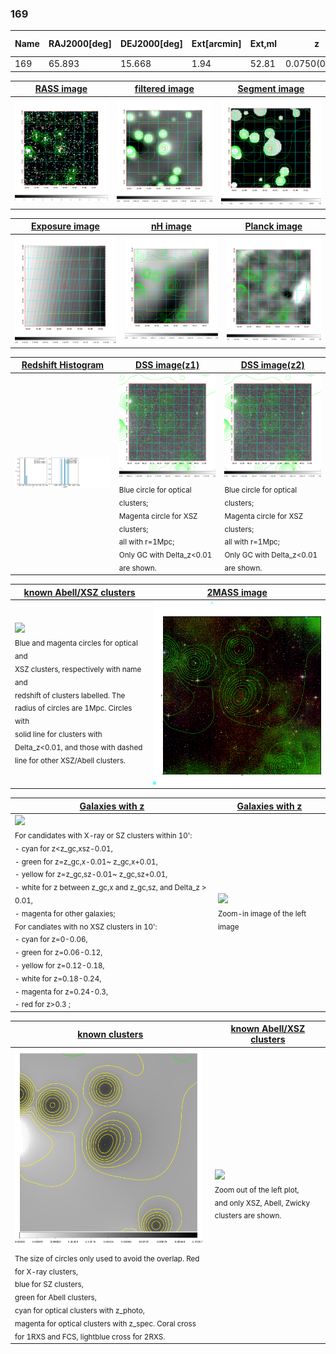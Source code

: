 <div STYLE="page-break-after: always;"></div>

### 169

|Name|RAJ2000[deg]|DEJ2000[deg] |Ext[arcmin]| Ext,ml | z | z_src| C|GC(XSZ,Delta_z<0.01)| GC(OPT,Delta_z<0.01)|GC| R_sig[arcmin] | R500[arcmin] | R500[Mpc]| CRsig[c/s] | CR500[c/s] |L500[1E44 erg/s]|F500[1E-12 erg/s/cm^2]| M500[1E14 Msun]|Tx[keV]|Cnt_sig|Beta|Rc[arcmin]|Comment|Alias|
|---|---|---|---|---|---|------|---|--------|---------|----------|---|---|---|---|---|---|---|---|---|---|---|---|---|---|
|169| 65.893| 15.668| 1.94| 52.81| 0.0750(0.005)| z1,| G| -| -| -| 23.219| 9.557| 0.816| 0.191(0.043)| 0.174(0.039)| 0.388(0.027)| 2.814(0.197)| 1.66(0.06)| 3.00(0.07)| 147.7| 0.911(-0.091+0.063)| 4.485(-0.615+0.439)| -| t058|

|[RASS image](../image/169/169_img.pdf)|[filtered image](../image/169/169_fil.pdf)|[Segment image](../image/169/169_seg.pdf)|
|-------------------|--------------------|-------------------|
| <img src="../image/169/169_img.png" width="300">  | <img src="../image/169/169_fil.png" width="300">   | <img src="../image/169/169_seg.png" width="300">  |

|[Exposure image](../image/169/169_mex.pdf)| [nH image](../image/169/169_nh.pdf)| [Planck image](../image/169/169_p.pdf)|
|-------------------|--------------------|-------------------|
|<img src="../image/169/169_mex.png" width="300">   | <img src="../image/169/169_nh.png" width="300">    | <img src="../image/169/169_p.png" width="300"> |

|[Redshift Histogram](../image/169/169_zg.pdf) | [DSS image(z1)](../image/169/169_dss_z1.pdf)      |  [DSS image(z2)](../image/169/169_dss_z2.pdf)    |
|-------------------|--------------------|-------------------|
|<img src="../image/169/169_zg.png" width="300"> |<img src="../image/169/169_dss_z1.png" width="300"> <sub><br>Blue circle for optical clusters; <br>Magenta circle for XSZ clusters; <br>all with r=1Mpc; <br>Only GC with Delta_z<0.01 are shown. </sub>| <img src="../image/169/169_dss_z2.png" width="300"><sub><br>Blue circle for optical clusters; <br>Magenta circle for XSZ clusters; <br>all with r=1Mpc; <br>Only GC with Delta_z<0.01 are shown. </sub> |

|[known Abell/XSZ clusters](../image/169/169_m.pdf) | [2MASS image](../image/169/169_2mass.pdf)      |
|-------------------|-------------------|
|<img src=../image/169/169_m.png width="300"> <br><sub>Blue and magenta circles for optical and <br>XSZ clusters, respectively with name and <br>redshift of clusters labelled. The <br>radius of circles are 1Mpc. Circles with <br>solid line for clusters with <br>Delta_z<0.01, and those with dashed <br>line for other XSZ/Abell clusters.        </sub>|<img src="../image/169/169_2mass.png" width="300">  |

|[Galaxies with z](../image/169/169_opt_ned.pdf) |[Galaxies with z](../image/169/169_opt_ned_zoom.pdf) |
|-------------------|-------------------|
| <img src=../image/169/169_opt_ned.png width="300"> <br><sub> For candidates with X-ray or SZ clusters within 10': <br> - cyan for z<z_gc,xsz-0.01, <br> - green for z=z_gc,x-0.01~ z_gc,x+0.01, <br> - yellow for z=z_gc,sz-0.01~ z_gc,sz+0.01, <br> - white for z between z_gc,x and z_gc,sz, and Delta_z > 0.01, <br> - magenta for other galaxies; <br>For candiates with no XSZ clusters in 10': <br> - cyan for z=0-0.06, <br> - green for z=0.06-0.12, <br> - yellow for z=0.12-0.18, <br> - white for z=0.18-0.24, <br> - magenta for z=0.24-0.3, <br> - red for z>0.3 ;  </sub>|<img src=../image/169/169_opt_ned_zoom.png width="300">  <br><sub> Zoom-in image of the left image</sub>|

|[known clusters](../image/169/169_gc.pdf) |[known Abell/XSZ clusters](../image/169/169_gc_large.pdf) |
|-------------------|-------------------|
| <img src=../image/169/169_gc.png width="300"> <br><sub> The size of circles only used to avoid the overlap. Red for X-ray clusters, <br> blue for SZ clusters, <br> green for Abell clusters, <br> cyan for optical clusters with z_photo, <br> magenta for optical clusters with z_spec. Coral cross for 1RXS and FCS, lightblue cross for 2RXS. </sub>|<img src=../image/169/169_gc_large.png width="300"> <br><sub> Zoom out of the left plot, <br> and only XSZ, Abell, Zwicky clusters are shown. </sub> |



